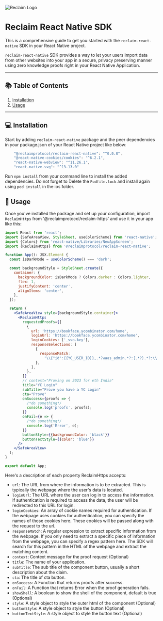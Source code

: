 ![Reclaim Logo](https://reclaim-react-native-sdk.s3.ap-south-1.amazonaws.com/Logomark.png)
# Reclaim React Native SDK

This is a comprehensive guide to get you started with the `reclaim-react-native` SDK in your React Native project. 

`reclaim-react-native` SDK provides a way to let your users import data from other websites into your app in a secure, privacy preserving manner using zero knowledge proofs right in your React Native Application.

---

## 📚 Table of Contents
1. [Installation](#installation)
2. [Usage](#usage)

---

## 💻 Installation <a name="installation"></a>

Start by adding `reclaim-react-native` package and the peer dependencies in your package.json of your React Native project like below:

```jsx
    "@reclaimprotocol/reclaim-react-native": "^0.0.8",
    "@react-native-cookies/cookies": "^6.2.1",
    "react-native-webview": "^11.26.1",
    "react-native-svg": "^13.13.0"
```

Run `npm install` from your command line to install the added dependencies. Do not forget to Delete the `Podfile.lock` and install again using `pod install` in the ios folder.

## 🚀 Usage <a name="usage"></a>

Once you've installed the package and set up your configuration, import `ReclaimHttps` from '@reclaimprotocol/reclaim-https' and use it in your app like this:

```jsx
import React from 'react';
import {SafeAreaView, StyleSheet, useColorScheme} from 'react-native';
import {Colors} from 'react-native/Libraries/NewAppScreen';
import {ReclaimHttps} from '@reclaimprotocol/reclaim-react-native';

function App(): JSX.Element {
  const isDarkMode = useColorScheme() === 'dark';

  const backgroundStyle = StyleSheet.create({
    container: {
      backgroundColor: isDarkMode ? Colors.darker : Colors.lighter,
      flex: 1,
      justifyContent: 'center',
      alignItems: 'center',
    },
  });

  return (
    <SafeAreaView style={backgroundStyle.container}>
      <ReclaimHttps
        requestedProofs={[
          {
            url: 'https://bookface.ycombinator.com/home',
            loginUrl: 'https://bookface.ycombinator.com/home',
            loginCookies: ['_sso.key'], 
            responseSelections: [
              {
                responseMatch:
                  '\\{"id":{{YC_USER_ID}},.*?waas_admin.*?:{.*?}.*?:\\{.*?}.*?(?:full_name|first_name).*?}',
              },
            ],
          },
        ]}
        // context="Proving on 2023 for eth India" 
        title="YC Login"
        subTitle="Prove you have a YC Login"
        cta="Prove"
        onSuccess={proofs => {
          /*do something*/
          console.log('proofs', proofs);
        }}
        onFail={e => {
          /*do something*/
          console.log('Error', e);
        }}
        buttonStyle={{backgroundColor: 'black'}}
        buttonTextStyle={{color: 'blue'}}
      />
    </SafeAreaView>
  );
}

export default App;
```
Here's a description of each property ReclaimHttps accepts:

- `url`: The URL from where the information is to be extracted. This is typically the webpage where the user's data is located.
- `loginUrl`: The URL where the user can log in to access the information. If authentication is required to access the data, the user will be redirected to this URL for login.
- `loginCookies`: An array of cookie names required for authentication. If the webpage uses cookies for authentication, you can specify the names of those cookies here. These cookies will be passed along with the request to the url.
- `responseMatch`: A regular expression to extract specific information from the webpage. If you only need to extract a specific piece of information from the webpage, you can specify a regex pattern here. The SDK will search for this pattern in the HTML of the webpage and extract the matching content.
- `context`: Context message for the proof request (Optional)
- `title`: The name of your application.
- `subTitle`: The sub title of the component button, usually a short description about the claim.
- `cta`: The title of cta button.
- `onSuccess`: A Function that returns proofs after success.
- `onFail`: A Function that returns Error when the proof generation fails.
- `showShell`: A boolean to show the shell of the component, default is true (Optional)
- `style`: A style object to style the outer html of the component (Optional)
- `buttonStyle`: A style object to style the button (Optional)
- `buttonTextStyle`: A style object to style the button text (Optional)

